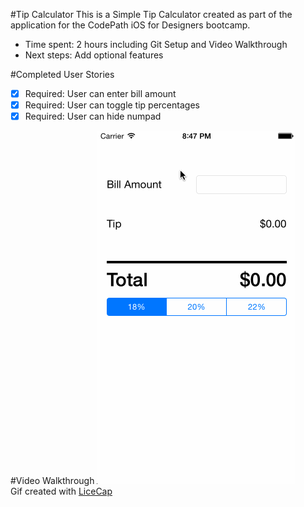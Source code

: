 #Tip Calculator
This is a Simple Tip Calculator created as part of the application for the CodePath iOS for Designers bootcamp.
* Time spent: 2 hours including Git Setup and Video Walkthrough
* Next steps: Add optional features

#Completed User Stories
 * [x] Required: User can enter bill amount<br/>
 * [x] Required: User can toggle tip percentages<br/>
 * [x] Required: User can hide numpad<br/>
 
#Video Walkthrough
![Video Walkthrough](walkthrough.gif)<br/>
Gif created with [LiceCap](http://www.cockos.com/licecap/)

